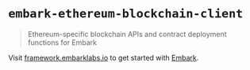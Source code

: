 # `embark-ethereum-blockchain-client`

> Ethereum-specific blockchain APIs and contract deployment functions for Embark

Visit [framework.embarklabs.io](https://framework.embarklabs.io/) to get started with
[Embark](https://github.com/embarklabs/embark).
